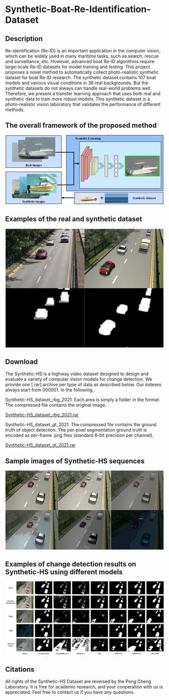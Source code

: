 # Synthetic-Boat-Re-Identification-Dataset


## Description
Re-identification (Re-ID) is an important application in the computer vision, which can be widely used in many
maritime tasks, such as search, rescue and surveillance, etc. However, advanced boat Re-ID algorithms require large-scale
Re-ID datasets for model training and testing. This project proposes a novel method to automatically collect photo-realistic
synthetic dataset for boat Re-ID research. The synthetic dataset contains 107 boat models and various visual conditions in 36
real backgrounds. But the synthetic datasets do not always can handle real-world problems well. Therefore, we present a transfer
learning approach that uses both real and synthetic data to train more robust models. This synthetic dataset is a photo-realistic 
vision laboratory that validates the performance of different methods.

## The overall framework of the proposed method
![image](https://github.com/PC-Lab-Virtual-Reality/Synthetic-Boat-Re-Identification-Dataset/blob/main/Figure/fig1.jpg)

## Examples of the real and synthetic dataset
![image](https://github.com/PC-Lab-Virtual-Reality/A-Novel-Framework-to-Generate-Synthetic-Video-for-Change-Detection-in-Highway-Surveillance-Scenarios/blob/main/Figure/fig2.jpg)


## Download
The Synthetic-HS is a highway video dataset designed to design and evaluate a variety of computer vision models for change detection.
We provide one [.rar] archive per type of data as described below. Our indexes always start from 000001. In the following,

Synthetic-HS_dataset_rbg_2021: Each area is simply a folder in the format: The compressed file contains the original image.

[Synthetic-HS_dataset_rbg_2021.rar](https://drive.google.com/file/d/1hQ4-aFxwLe4PU2GPFasYQ_oZBqV4jmUK/view?usp=sharing)

Synthetic-HS_dataset_gt_2021: The compressed file contains the ground truth of object detection. The per-pixel segmentation ground truth is encoded as per-frame .png files (standard 8-bit precision per channel).

[Synthetic-HS_dataset_gt_2021.rar](https://drive.google.com/file/d/1gEIApEnkggwoG6FLTbRzqGq6jgDRc6Of/view?usp=sharing)

## Sample images of Synthetic-HS sequences 
![image](https://github.com/PC-Lab-Virtual-Reality/A-Novel-Framework-to-Generate-Synthetic-Video-for-Change-Detection-in-Highway-Surveillance-Scenarios/blob/main/Figure/fig3.jpg)

## Examples of change detection results on Synthetic-HS using different models
![image](https://github.com/PC-Lab-Virtual-Reality/A-Novel-Framework-to-Generate-Synthetic-Video-for-Change-Detection-in-Highway-Surveillance-Scenarios/blob/main/Figure/fig4.jpg)

## Citations
All rights of the Synthetic-HS Dataset are reversed by the Peng Cheng Laboratory. It is free for academic research, and your cooperation with us is appreciated. Feel free to contact us if you have any questions.
